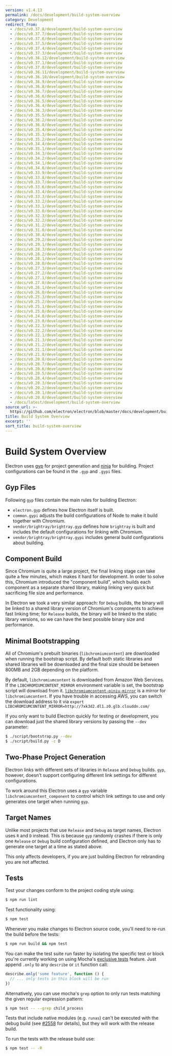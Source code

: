 ```yaml
---
version: v1.4.13
permalink: /docs/development/build-system-overview
category: Development
redirect_from:
  - /docs/v0.37.8/development/build-system-overview
  - /docs/v0.37.7/development/build-system-overview
  - /docs/v0.37.6/development/build-system-overview
  - /docs/v0.37.5/development/build-system-overview
  - /docs/v0.37.4/development/build-system-overview
  - /docs/v0.37.3/development/build-system-overview
  - /docs/v0.36.12/development/build-system-overview
  - /docs/v0.37.1/development/build-system-overview
  - /docs/v0.37.0/development/build-system-overview
  - /docs/v0.36.11/development/build-system-overview
  - /docs/v0.36.10/development/build-system-overview
  - /docs/v0.36.9/development/build-system-overview
  - /docs/v0.36.8/development/build-system-overview
  - /docs/v0.36.7/development/build-system-overview
  - /docs/v0.36.6/development/build-system-overview
  - /docs/v0.36.5/development/build-system-overview
  - /docs/v0.36.4/development/build-system-overview
  - /docs/v0.36.3/development/build-system-overview
  - /docs/v0.35.5/development/build-system-overview
  - /docs/v0.36.2/development/build-system-overview
  - /docs/v0.36.0/development/build-system-overview
  - /docs/v0.35.4/development/build-system-overview
  - /docs/v0.35.3/development/build-system-overview
  - /docs/v0.35.2/development/build-system-overview
  - /docs/v0.34.4/development/build-system-overview
  - /docs/v0.35.1/development/build-system-overview
  - /docs/v0.34.3/development/build-system-overview
  - /docs/v0.34.2/development/build-system-overview
  - /docs/v0.34.1/development/build-system-overview
  - /docs/v0.34.0/development/build-system-overview
  - /docs/v0.33.9/development/build-system-overview
  - /docs/v0.33.8/development/build-system-overview
  - /docs/v0.33.7/development/build-system-overview
  - /docs/v0.33.6/development/build-system-overview
  - /docs/v0.33.4/development/build-system-overview
  - /docs/v0.33.3/development/build-system-overview
  - /docs/v0.33.2/development/build-system-overview
  - /docs/v0.33.1/development/build-system-overview
  - /docs/v0.33.0/development/build-system-overview
  - /docs/v0.32.3/development/build-system-overview
  - /docs/v0.32.2/development/build-system-overview
  - /docs/v0.31.2/development/build-system-overview
  - /docs/v0.31.0/development/build-system-overview
  - /docs/v0.30.4/development/build-system-overview
  - /docs/v0.29.2/development/build-system-overview
  - /docs/v0.29.1/development/build-system-overview
  - /docs/v0.28.3/development/build-system-overview
  - /docs/v0.28.2/development/build-system-overview
  - /docs/v0.28.1/development/build-system-overview
  - /docs/v0.28.0/development/build-system-overview
  - /docs/v0.27.3/development/build-system-overview
  - /docs/v0.27.2/development/build-system-overview
  - /docs/v0.27.1/development/build-system-overview
  - /docs/v0.27.0/development/build-system-overview
  - /docs/v0.26.1/development/build-system-overview
  - /docs/v0.26.0/development/build-system-overview
  - /docs/v0.25.3/development/build-system-overview
  - /docs/v0.25.2/development/build-system-overview
  - /docs/v0.25.1/development/build-system-overview
  - /docs/v0.25.0/development/build-system-overview
  - /docs/v0.24.0/development/build-system-overview
  - /docs/v0.23.0/development/build-system-overview
  - /docs/v0.22.3/development/build-system-overview
  - /docs/v0.22.2/development/build-system-overview
  - /docs/v0.22.1/development/build-system-overview
  - /docs/v0.21.3/development/build-system-overview
  - /docs/v0.21.2/development/build-system-overview
  - /docs/v0.21.1/development/build-system-overview
  - /docs/v0.21.0/development/build-system-overview
  - /docs/v0.20.8/development/build-system-overview
  - /docs/v0.20.7/development/build-system-overview
  - /docs/v0.20.6/development/build-system-overview
  - /docs/v0.20.5/development/build-system-overview
  - /docs/v0.20.4/development/build-system-overview
  - /docs/v0.20.3/development/build-system-overview
  - /docs/v0.20.2/development/build-system-overview
  - /docs/v0.20.1/development/build-system-overview
  - /docs/v0.20.0/development/build-system-overview
  - /docs/latest/development/build-system-overview
source_url: >-
  https://github.com/electron/electron/blob/master/docs/development/build-system-overview.md
title: Build System Overview
excerpt: ''
sort_title: build-system-overview
---
```

# Build System Overview

Electron uses [gyp](https://gyp.gsrc.io/) for project generation and [ninja](https://ninja-build.org/) for building. Project configurations can be found in the `.gyp` and `.gypi` files.

## Gyp Files

Following `gyp` files contain the main rules for building Electron:

*   `electron.gyp` defines how Electron itself is built.
*   `common.gypi` adjusts the build configurations of Node to make it build together with Chromium.
*   `vendor/brightray/brightray.gyp` defines how `brightray` is built and includes the default configurations for linking with Chromium.
*   `vendor/brightray/brightray.gypi` includes general build configurations about building.

## Component Build

Since Chromium is quite a large project, the final linking stage can take quite a few minutes, which makes it hard for development. In order to solve this, Chromium introduced the "component build", which builds each component as a separate shared library, making linking very quick but sacrificing file size and performance.

In Electron we took a very similar approach: for `Debug` builds, the binary will be linked to a shared library version of Chromium's components to achieve fast linking time; for `Release` builds, the binary will be linked to the static library versions, so we can have the best possible binary size and performance.

## Minimal Bootstrapping

All of Chromium's prebuilt binaries (`libchromiumcontent`) are downloaded when running the bootstrap script. By default both static libraries and shared libraries will be downloaded and the final size should be between 800MB and 2GB depending on the platform.

By default, `libchromiumcontent` is downloaded from Amazon Web Services. If the `LIBCHROMIUMCONTENT_MIRROR` environment variable is set, the bootstrap script will download from it. [`libchromiumcontent-qiniu-mirror`](https://github.com/hokein/libchromiumcontent-qiniu-mirror) is a mirror for `libchromiumcontent`. If you have trouble in accessing AWS, you can switch the download address to it via `export LIBCHROMIUMCONTENT_MIRROR=http://7xk3d2.dl1.z0.glb.clouddn.com/`

If you only want to build Electron quickly for testing or development, you can download just the shared library versions by passing the `--dev` parameter:

```bash
$ ./script/bootstrap.py --dev
$ ./script/build.py -c D
```

## Two-Phase Project Generation

Electron links with different sets of libraries in `Release` and `Debug` builds. `gyp`, however, doesn't support configuring different link settings for different configurations.

To work around this Electron uses a `gyp` variable `libchromiumcontent_component` to control which link settings to use and only generates one target when running `gyp`.

## Target Names

Unlike most projects that use `Release` and `Debug` as target names, Electron uses `R` and `D` instead. This is because `gyp` randomly crashes if there is only one `Release` or `Debug` build configuration defined, and Electron only has to generate one target at a time as stated above.

This only affects developers, if you are just building Electron for rebranding you are not affected.

## Tests

Test your changes conform to the project coding style using:

```bash
$ npm run lint
```

Test functionality using:

```bash
$ npm test
```

Whenever you make changes to Electron source code, you'll need to re-run the build before the tests:

```bash
$ npm run build && npm test
```

You can make the test suite run faster by isolating the specific test or block you're currently working on using Mocha's [exclusive tests](https://mochajs.org/#exclusive-tests) feature. Just append `.only` to any `describe` or `it` function call:

```js
describe.only('some feature', function () {
  // ... only tests in this block will be run
})
```

Alternatively, you can use mocha's `grep` option to only run tests matching the given regular expression pattern:

```sh
$ npm test -- --grep child_process
```

Tests that include native modules (e.g. `runas`) can't be executed with the debug build (see [#2558](https://github.com/electron/electron/issues/2558) for details), but they will work with the release build.

To run the tests with the release build use:

```bash
$ npm test -- -R
```
